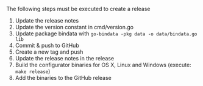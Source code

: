 The following steps must be executed to create a release

1. Update the release notes
2. Update the version constant in cmd/version.go
3. Update package bindata with `go-bindata -pkg data -o data/bindata.go lib`
4. Commit & push to GitHub
5. Create a new tag and push
6. Update the release notes in the release
7. Build the configurator binaries for OS X, Linux and Windows (execute: `make release`)
8. Add the binaries to the GitHub release
